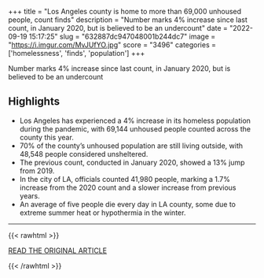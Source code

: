 +++
title = "Los Angeles county is home to more than 69,000 unhoused people, count finds"
description = "Number marks 4% increase since last count, in January 2020, but is believed to be an undercount"
date = "2022-09-19 15:17:25"
slug = "632887dc947048001b244dc7"
image = "https://i.imgur.com/MvJUfYO.jpg"
score = "3496"
categories = ['homelessness', 'finds', 'population']
+++

Number marks 4% increase since last count, in January 2020, but is believed to be an undercount

## Highlights

- Los Angeles has experienced a 4% increase in its homeless population during the pandemic, with 69,144 unhoused people counted across the county this year.
- 70% of the county’s unhoused population are still living outside, with 48,548 people considered unsheltered.
- The previous count, conducted in January 2020, showed a 13% jump from 2019.
- In the city of LA, officials counted 41,980 people, marking a 1.7% increase from the 2020 count and a slower increase from previous years.
- An average of five people die every day in LA county, some due to extreme summer heat or hypothermia in the winter.

---

{{< rawhtml >}}
  <p class="article-category">
    <a target="_blank" href="https://www.theguardian.com/us-news/2022/sep/08/los-angeles-homelessness-unhoused-people-number">READ THE ORIGINAL ARTICLE</a>
  </p>
{{< /rawhtml >}}
